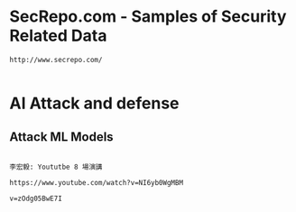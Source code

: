 # SecRepo.com - Samples of Security Related Data
```
http://www.secrepo.com/
```

```

```

# AI Attack and defense

## Attack ML Models
```

李宏毅: Yoututbe 8 場演講

https://www.youtube.com/watch?v=NI6yb0WgMBM

v=zOdg05BwE7I

```
